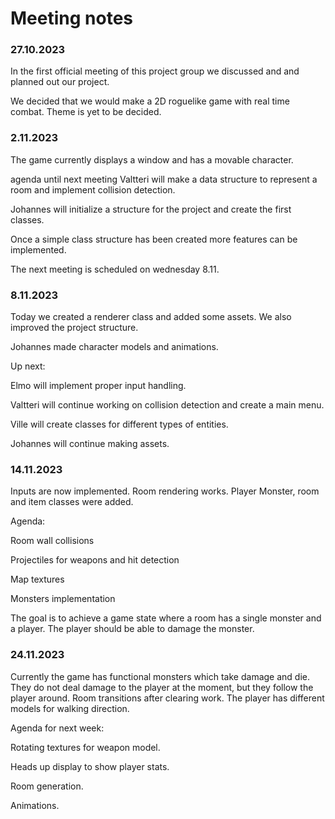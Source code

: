 # Meeting notes

### 27.10.2023

In the first official meeting of this project group
we discussed and and planned out our project.

We decided that we would make a 2D roguelike game with real
time combat. Theme is yet to be decided.



### 2.11.2023

The game currently displays a window and has a movable character.

agenda until next meeting
Valtteri will make a data structure to represent a room and
implement collision detection.

Johannes will initialize a structure for the project 
and create the first classes.

Once a simple class structure has been created
more features can be implemented.

The next meeting is scheduled on wednesday 8.11.


### 8.11.2023

Today we created a renderer class and added some assets.
We also improved the project structure.

Johannes made character models and animations.

Up next:

Elmo will implement proper input handling.

Valtteri will continue working on collision detection
and create a main menu.

Ville will create classes for different types of entities.

Johannes will continue making assets.

### 14.11.2023

Inputs are now implemented. Room rendering
works. Player Monster, room and item classes were added.

Agenda:

Room wall collisions

Projectiles for weapons and hit detection

Map textures

Monsters implementation

The goal is to achieve a game state where a room has a single
monster and a player. The player should be able to damage the monster.

### 24.11.2023

Currently the game has functional monsters which take damage
and die. They do not deal damage to the player at the moment, but
they follow the player around. Room transitions after clearing work.
The player has different models for walking direction.

Agenda for next week:

Rotating textures for weapon model.

Heads up display to show player stats.

Room generation.

Animations.


